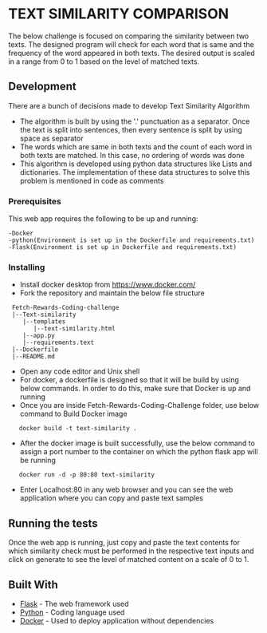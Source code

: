 # TEXT SIMILARITY COMPARISON

The below challenge is focused on comparing the similarity between two texts. The designed program will check for each word that is same and the frequency of the word appeared in both texts.
The desired output is scaled in a range from 0 to 1 based on the level of matched texts.

## Development

There are a bunch of decisions made to develop Text Similarity Algorithm
* The algorithm is built by using the '.' punctuation as a separator. Once the text is split into sentences, then every sentence is split by using space as separator
* The words which are same in both texts and the count of each word in both texts are matched. In this case, no ordering of words was done
* This algorithm is developed using python data structures like Lists and dictionaries. The implementation of these data structures to solve this problem is mentioned in code as comments


### Prerequisites
This web app requires the following to be up and running:
```
-Docker
-python(Environment is set up in the Dockerfile and requirements.txt)
-Flask(Environment is set up in Dockerfile and requirements.txt)
```

### Installing

* Install docker desktop from https://www.docker.com/
* Fork the repository and maintain the below file structure
```
 Fetch-Rewards-Coding-challenge
 |--Text-similarity
    |--templates
       |--text-similarity.html
    |--app.py
    |--requirements.text
 |--Dockerfile
 |--README.md
 ```

 * Open any code editor and Unix shell
 * For docker, a dockerfile is designed so that it will be build by using below commands. In  order to do this, make sure that Docker is up and running
 * Once you are inside Fetch-Rewards-Coding-Challenge folder, use below command to Build Docker image
```
   docker build -t text-similarity .
```
 * After the docker image is built successfully, use the below command to assign a port number to the container on which the python flask app will be running
```
   docker run -d -p 80:80 text-similarity
```
 * Enter Localhost:80 in any web browser and you can see the web application where you can copy and paste text samples


## Running the tests

Once the web app is running, just copy and paste the text contents for which similarity check must be performed in the respective text inputs and click on generate to see the level of matched content on a scale of 0 to 1.



## Built With

* [Flask](https://flask.palletsprojects.com/en/1.1.x/) - The web framework used
* [Python](https://www.python.org/) - Coding language used
* [Docker](https://www.docker.com/) - Used to deploy application without dependencies
